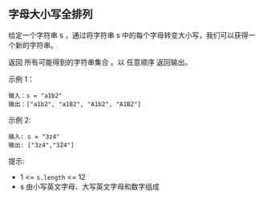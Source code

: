 ## 字母大小写全排列

给定一个字符串 s ，通过将字符串 s 中的每个字母转变大小写，我们可以获得一个新的字符串。

返回 所有可能得到的字符串集合 。以 任意顺序 返回输出。


示例 1：

```
输入：s = "a1b2"
输出：["a1b2", "a1B2", "A1b2", "A1B2"]
```

示例 2:

```
输入: s = "3z4"
输出: ["3z4","3Z4"]
```

提示:

* 1 <= `s.length` <= 12
* s 由小写英文字母、大写英文字母和数字组成